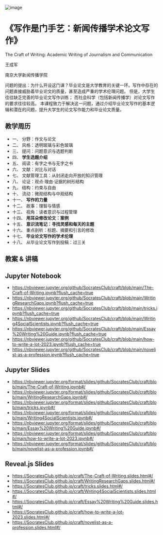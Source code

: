 ![image](https://user-images.githubusercontent.com/543384/194266813-923ba7a3-9481-4daf-9a4b-1b291253db52.png)


# 《写作是门手艺：新闻传播学术论文写作》

The Craft of Writing: Academic Writing of Journalism and Communication

王成军

南京大学新闻传播学院

问题的提出：为什么开设这门课？毕业论文是大学教育的关键一环。写作中存在的问题直接威胁着毕业论文的质量，甚至造成严重的学术伦理问题。
但是，大学生往往缺乏完善的毕业论文写作训练；
而社会科学（包括新闻传播学）对论文写作的要求往往较高。
本课程致力于解决这一问题，通过介绍毕业论文写作的基本逻辑和潜在的问题，提升大学生的论文写作能力和毕业论文质量。

## 教学周历

- 一、	分野：作文与论文
- 二、	风格：透明玻璃与彩色玻璃
- 三、	提问：问题意识与选题判断
- 四、	**学生选题介绍**
- 五、	阅读：有字之书与无字之书
- 六、	文献：对比与对话
- 七、	文献管理工具：从封闭走向开放的知识管理
- 八、	论证：观点·理由·证据的树形结构
- 九、	结构：约束与自由
- 十、	流动：微观结构与中观结构
- 十一、	**写作的力量**
- 十二、	故事：理智与情感
- 十三、	视角：读者意识与过程管理
- 十四、	**用耳朵修改论文：案例**
- 十五、	**意识流笔记：寻找灵感和每天的主题**
- 十六、	重点剖析：标题、摘要和引言的修改
- 十七、	**毕业论文写作的学术伦理**
- 十八、	从毕业论文写作到投稿：过三关

## 教案 & 讲稿
## Jupyter Notebook

- https://nbviewer.jupyter.org/github/SocratesClub/craft/blob/main/The-Craft-of-Writing.ipynb?flush_cache=true
- https://nbviewer.jupyter.org/github/SocratesClub/craft/blob/main/WritingResearchGaps.ipynb?flush_cache=true
- https://nbviewer.jupyter.org/github/SocratesClub/craft/blob/main/tricks.ipynb?flush_cache=true
- https://nbviewer.jupyter.org/github/SocratesClub/craft/blob/main/Writing4SocialScientists.ipynb?flush_cache=true
- https://nbviewer.jupyter.org/github/SocratesClub/craft/blob/main/Essay%20Writing%20Guide.ipynb?flush_cache=true
- https://nbviewer.jupyter.org/github/SocratesClub/craft/blob/main/how-to-write-a-lot-2023.ipynb?flush_cache=true
- https://nbviewer.jupyter.org/github/SocratesClub/craft/blob/main/novelist-as-a-profession.ipynb?flush_cache=true



## Jupyter Slides

- https://nbviewer.jupyter.org/format/slides/github/SocratesClub/craft/blob/main/The-Craft-of-Writing.ipynb#/
- https://nbviewer.jupyter.org/format/slides/github/SocratesClub/craft/blob/main/WritingResearchGaps.ipynb#/
- https://nbviewer.jupyter.org/format/slides/github/SocratesClub/craft/blob/main/tricks.ipynb#/
- https://nbviewer.jupyter.org/format/slides/github/SocratesClub/craft/blob/main/Writing4SocialScientists.ipynb#/
- https://nbviewer.jupyter.org/format/slides/github/SocratesClub/craft/blob/main/Essay%20Writing%20Guide.ipynb#/
- https://nbviewer.jupyter.org/format/slides/github/SocratesClub/craft/blob/main/how-to-write-a-lot-2023.ipynb#/
- https://nbviewer.jupyter.org/format/slides/github/SocratesClub/craft/blob/main/novelist-as-a-profession.ipynb#/

## Reveal.js Slides
- https://SocratesClub.github.io/craft/The-Craft-of-Writing.slides.html#/
- https://SocratesClub.github.io/craft/WritingResearchGaps.slides.html#/
- https://SocratesClub.github.io/craft/tricks.slides.html#/
- https://SocratesClub.github.io/craft/Writing4SocialScientists.slides.html#/
- https://SocratesClub.github.io/craft/Essay%20Writing%20Guide.slides.html#/
- https://SocratesClub.github.io/craft/how-to-write-a-lot-2023.slides.html#/
- https://SocratesClub.github.io/craft/novelist-as-a-profession.slides.html#/

